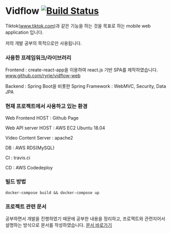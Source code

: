 # Vidflow [![Build Status](https://travis-ci.org/ryrie/vidflow.svg?branch=master)](https://travis-ci.org/ryrie/vidflow)


Tiktok(www.tiktok.com)과 같은 기능을 하는 것을 목표로 하는 mobile web application 입니다.

저의 개발 공부의 목적으로만 사용됩니다. 

### 사용한 프레임워크/라이브러리

Frontend : create-react-app을 이용하여 react.js 기반 SPA를 제작하였습니다. www.github.com/ryrie/vidflow-web

Backend : Spring Boot을 비롯한 Spring Framework : WebMVC, Security, Data JPA


### 현재 프로젝트에서 사용하고 있는 환경

Web Frontend HOST : Github Page

Web API server HOST : AWS EC2 Ubuntu 18.04

Video Content Server : apache2

DB : AWS RDS(MySQL)

CI : travis.ci

CD : AWS Codedeploy


### 빌드 방법

`docker-compose build && docker-compose up`

### 프로젝트 관련 문서

공부하면서 개발을 진행하였기 때문에 공부한 내용을 정리하고, 프로젝트와 관련지어서 설명하는 방식으로
문서를 작성하였습니다.
[문서 바로가기](docs/Preface.adoc)

